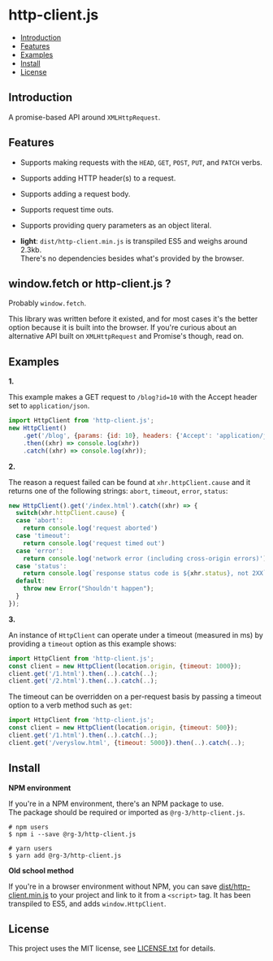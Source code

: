 # http-client.js

* <a href='#introduction'>Introduction</a>
* <a href='#features'>Features</a>
* <a href='#examples'>Examples</a>
* <a href='#install'>Install</a>
* <a href='#license'>License</a>

## <a id='introduction'>Introduction</a>

A promise-based API around `XMLHttpRequest`.  

## <a id='features'>Features</a>

* Supports making requests with the `HEAD`, `GET`, `POST`, `PUT`,  and `PATCH` verbs.

* Supports adding HTTP header(s) to a request.

* Supports adding a request body.

* Supports request time outs.

* Supports providing query parameters as an object literal.

* **light**: `dist/http-client.min.js` is transpiled ES5 and weighs around 2.3kb.   
  There's no dependencies besides what's provided by the browser.

## window.fetch or http-client.js ?

Probably `window.fetch`.

This library was written before it existed, and for most cases it's the better
option because it is built into the browser. If you're curious about an
alternative API built on `XMLHttpRequest` and Promise's though, read on.

## <a id='examples'>Examples</a>

**1.**

This example makes a GET request to `/blog?id=10` with the Accept header 
set to `application/json`.

```javascript
import HttpClient from 'http-client.js';
new HttpClient()
    .get('/blog', {params: {id: 10}, headers: {'Accept': 'application/json'}})
    .then((xhr) => console.log(xhr))
    .catch((xhr) => console.log(xhr));
```

**2.**

The reason a request failed can be found at `xhr.httpClient.cause` and it
returns one of the following strings: `abort`, `timeout`, `error`, `status`:

```javascript
new HttpClient().get('/index.html').catch((xhr) => {
  switch(xhr.httpClient.cause) {
  case 'abort':
    return console.log('request aborted')
  case 'timeout':
    return console.log('request timed out')
  case 'error':
    return console.log('network error (including cross-origin errors)')
  case 'status':
    return console.log(`response status code is ${xhr.status}, not 2XX`)
  default:
    throw new Error("Shouldn't happen");
  }
});
```

**3.**

An instance of `HttpClient` can operate under a timeout (measured in ms)
by providing a `timeout` option as this example shows:

```javascript
import HttpClient from 'http-client.js';
const client = new HttpClient(location.origin, {timeout: 1000});
client.get('/1.html').then(..).catch(..);
client.get('/2.html').then(..).catch(..);
```

The timeout can be overridden on a per-request basis by passing a timeout option
to a verb method such as `get`:

```javascript
import HttpClient from 'http-client.js';
const client = new HttpClient(location.origin, {timeout: 500});
client.get('/1.html').then(..).catch(..);
client.get('/veryslow.html', {timeout: 5000}).then(..).catch(..);
```

## <a id='install'>Install</a>

__NPM environment__

If you're in a NPM environment, there's an NPM package to use.  
The package should be required or imported as `@rg-3/http-client.js`.

    # npm users
    $ npm i --save @rg-3/http-client.js

    # yarn users
    $ yarn add @rg-3/http-client.js

__Old school method__

If you're in a browser environment without NPM, you can save [dist/http-client.min.js](https://github.com/rg-3/http-client.js/blob/master/dist/http-client.min.js) to your project and link to it from a `<script>` tag. It has been transpiled to ES5,
and adds `window.HttpClient`.


## <a id='license'>License</a>

This project uses the MIT license, see [LICENSE.txt](./LICENSE.txt) for details.
